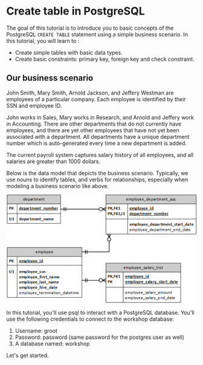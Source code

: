 # Create table in PostgreSQL

The goal of this tutorial is to introduce you to basic concepts of the PostgreSQL `CREATE TABLE` statement using a simple business scenario. In this tutorial, you will learn to :

- Create simple tables with basic data types.
- Create basic constraints: primary key, foreign key and check constraint.

## Our business scenario

John Smith, Mary Smith, Arnold Jackson, and Jeffery Westman are employees of a particular company. Each employee is identified by their SSN and employee ID. 

John works in Sales, Mary works in Research, and Arnold and Jeffery work in Accounting. There are other departments that do not currently have employees, and there are yet other employees that have not yet been associated with a department. All departments have a unique department number which is auto-generated every time a new department is added.

The current payroll system captures salary history of all employees, and all salaries are greater than 1000 dollars.

Below is the data model that depicts the business scenario. Typically, we use nouns to identify tables, and verbs for relationships, especially when modeling a business scenario like above.


![Data_model](assets/Basicteabletutorial.png)


In this tutorial, you'll use psql to interact with a PostgreSQL database.  You'll use the following credentials to connect to the workshop database:

1. Username: groot
1. Password: password (same password for the postgres user as well)
1. A database named: workshop

 Let's get started.
